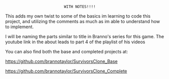                               WITH NOTES!!!!



This adds my own twist to some of the basics im learning to code this project, and utilizing the comments as much as im able to understand how to implement.


I will be naming the parts similar to title in Branno's series for this game.
The youtube link in the about leads to part 4 of the playlist of his videos

You can also find both the base and completed projects at:

https://github.com/brannotaylor/SurvivorsClone_Base

https://github.com/brannotaylor/SurvivorsClone_Complete
